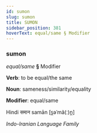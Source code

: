 ```yaml
---
id: sumon
slug: sumon
title: SUMON
sidebar_position: 381
hoverText: equal/same § Modifier
---
```


### sumon

*equal/same* **§** Modifier

**Verb**: to be equal/the same

**Noun**: sameness/similarity/equality

**Modifier**: equal/same

Hindi समान samān [s̪əˈmã(ː)n̪]

*Indo-Iranian Language Family*